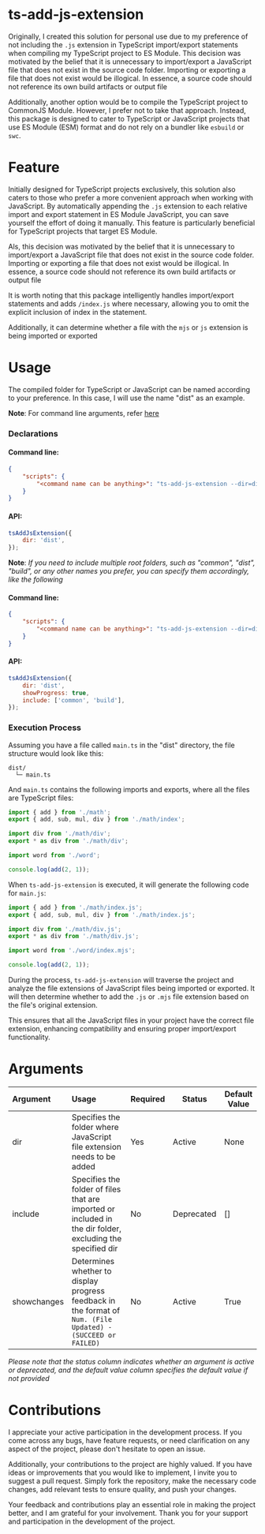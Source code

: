 # ts-add-js-extension

Originally, I created this solution for personal use due to my preference of not including the `.js` extension in TypeScript import/export statements when compiling my TypeScript project to ES Module.
This decision was motivated by the belief that it is unnecessary to import/export a JavaScript file that does not exist in the source code folder.
Importing or exporting a file that does not exist would be illogical.
In essence, a source code should not reference its own build artifacts or output file

Additionally, another option would be to compile the TypeScript project to CommonJS Module.
However, I prefer not to take that approach.
Instead, this package is designed to cater to TypeScript or JavaScript projects that use ES Module (ESM) format and do not rely on a bundler like `esbuild` or `swc`.

# Feature

Initially designed for TypeScript projects exclusively, this solution also caters to those who prefer a more convenient approach when working with JavaScript.
By automatically appending the `.js` extension to each relative import and export statement in ES Module JavaScript, you can save yourself the effort of doing it manually.
This feature is particularly beneficial for TypeScript projects that target ES Module.

Als, this decision was motivated by the belief that it is unnecessary to import/export a JavaScript file that does not exist in the source code folder.
Importing or exporting a file that does not exist would be illogical.
In essence, a source code should not reference its own build artifacts or output file

It is worth noting that this package intelligently handles import/export statements and adds `/index.js` where necessary,
allowing you to omit the explicit inclusion of index in the statement.

Additionally, it can determine whether a file with the `mjs` or `js` extension is being imported or exported

# Usage

The compiled folder for TypeScript or JavaScript can be named according to your preference. In this case, I will use the name "dist" as an example.

**Note**: For command line arguments, refer [here](#arguments)

### Declarations

#### Command line:

```json
{
	"scripts": {
		"<command name can be anything>": "ts-add-js-extension --dir=dist"
	}
}
```

#### API:

```js
tsAddJsExtension({
	dir: 'dist',
});
```

**Note**: _If you need to include multiple root folders, such as "common", "dist", "build", or any other names you prefer, you can specify them accordingly, like the following_

#### Command line:

```json
{
	"scripts": {
		"<command name can be anything>": "ts-add-js-extension --dir=dist --include=common build --showchanges=true"
	}
}
```

#### API:

```js
tsAddJsExtension({
	dir: 'dist',
	showProgress: true,
	include: ['common', 'build'],
});
```

### Execution Process

Assuming you have a file called `main.ts` in the "dist" directory, the file structure would look like this:

```
dist/
  └─ main.ts
```

And `main.ts` contains the following imports and exports, where all the files are TypeScript files:

```ts
import { add } from './math';
export { add, sub, mul, div } from './math/index';

import div from './math/div';
export * as div from './math/div';

import word from './word';

console.log(add(2, 1));
```

When `ts-add-js-extension` is executed, it will generate the following code for `main.js`:

```ts
import { add } from './math/index.js';
export { add, sub, mul, div } from './math/index.js';

import div from './math/div.js';
export * as div from './math/div.js';

import word from './word/index.mjs';

console.log(add(2, 1));
```

During the process, `ts-add-js-extension` will traverse the project and analyze the file extensions of JavaScript files being imported or exported. It will then determine whether to add the `.js` or `.mjs` file extension based on the file's original extension.

This ensures that all the JavaScript files in your project have the correct file extension, enhancing compatibility and ensuring proper import/export functionality.

# Arguments

| Argument    | Usage                                                                                                        | Required | Status     | Default Value |
| :---------- | :----------------------------------------------------------------------------------------------------------- | :------- | ---------- | ------------- |
| dir         | Specifies the folder where JavaScript file extension needs to be added                                       | Yes      | Active     | None          |
| include     | Specifies the folder of files that are imported or included in the dir folder, excluding the specified dir   | No       | Deprecated | []            |
| showchanges | Determines whether to display progress feedback in the format of `Num. (File Updated) - (SUCCEED or FAILED)` | No       | Active     | True          |

_Please note that the status column indicates whether an argument is active or deprecated, and the default value column specifies the default value if not provided_

# Contributions

I appreciate your active participation in the development process. If you come across any bugs, have feature requests, or need clarification on any aspect of the project, please don't hesitate to open an issue.

Additionally, your contributions to the project are highly valued. If you have ideas or improvements that you would like to implement, I invite you to suggest a pull request. Simply fork the repository, make the necessary code changes, add relevant tests to ensure quality, and push your changes.

Your feedback and contributions play an essential role in making the project better, and I am grateful for your involvement. Thank you for your support and participation in the development of the project.
